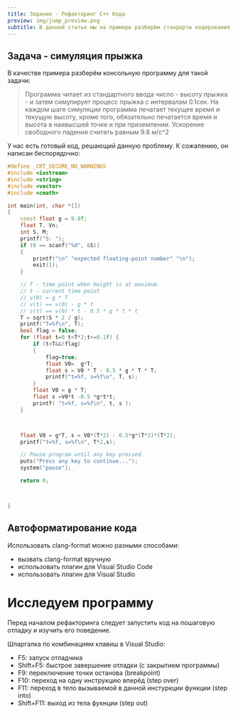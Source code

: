 ```yaml
---
title: Задание - Рефакторинг С++ Кода
preview: img/jump_preview.png
subtitle: В данной статье мы на примере разберём стандарты кодирования, освоим приёмы ручного и автоматического рефакторинга, а также воспользуемся отладчиком
---
```


## Задача - симуляция прыжка

В качестве примера разберём консольную программу для такой задачи:

> Программа читает из стандартного ввода число - высоту прыжка - и затем симулирует процесс
 прыжка с интервалам 0.1сек. На каждом шаге симуляции программа печатает текущее время и
 текущую высоту, кроме того, обязательно печатается время и высота в наивысшей точке и при
 приземлении. Ускорение свободного падения считать равным 9.8 м/с^2

У нас есть готовый код, решающий данную проблему. К сожалению, он написан беспорядочно:

```cpp 
#define _CRT_SECURE_NO_WARNINGS
#include <iostream>
#include <string>
#include <vector>
#include <cmath>

int main(int, char *[])
{
	const float g = 9.8f;
	float T, Vn;
	int S, M;
	printf("S: ");
	if (0 == scanf("%d", &S))
	{
		printf("\n" "expected floating-point number" "\n");
		exit(1);
	}

	// T - time point when height is at maximum.
	// t - current time point
	// v(0) = g * T
	// v(t) == v(0) - g * t
	// s(t) == v(0) * t - 0.5 * g * t * t
	T = sqrt(S * 2 / g);
	printf("T=%f\n", T);
	bool flag = false;
	for (float t=0 t<T*2;t+=0.1f) {
		if (t>T&&!flag)
		{
			flag=true;
			float V0=  g*T;
			float s = V0 * T - 0.5 * g * T * T;
			printf("t=%f, s=%f\n", T, s);
		}
		float V0 = g * T;
		float s =V0*t -0.5 *g*t*t;
		printf( "t=%f, s=%f\n", t, s );
	}



	float V0 = g*T, s = V0*(T*2) - 0.5*g*(T*2)*(T*2);
	printf("t=%f, s=%f\n", T*2,s);

	// Pause program until any key pressed.
	puts("Press any key to continue...");
	system("pause");

	return 0;



}
```

## Автоформатирование кода

Использовать clang-format можно разными способами:

- вызвать clang-format вручную
- использовать плагин для Visual Studio Code
- использовать плагин для Visual Studio

# Исследуем программу

Перед началом рефакторинга следует запустить код на пошаговую отладку и изучить его поведение.

Шпаргалка по комбинациям клавиш в Visual Studio:

- F5: запуск отладчика
- Shift+F5: быстрое завершение отладки (с закрытием программы)
- F9: переключение точки останова (breakpoint)
- F10: переход на одну инструкцию вперёд (step over)
- F11: переход в тело вызываемой в данной инстуркции функции (step into)
- Shift+F11: выход из тела фукнции (step out)
